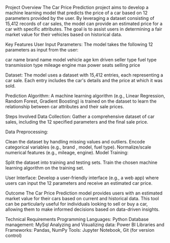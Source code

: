 Project Overview
The Car Price Prediction project aims to develop a machine learning model that predicts the price of a car based on 12 parameters provided by the user. By leveraging a dataset consisting of 15,412 records of car sales, the model can provide an estimated price for a car with specific attributes. The goal is to assist users in determining a fair market value for their vehicles based on historical data.

Key Features
User Input Parameters: The model takes the following 12 parameters as input from the user:

car name
brand name 
model
vehicle age
km driven
seller type
fuel type
transmission type
mileage
engine
max power
seats
selling price

Dataset: The model uses a dataset with 15,412 entries, each representing a car sale. Each entry includes the car's details and the price at which it was sold.

Prediction Algorithm: A machine learning algorithm (e.g., Linear Regression, Random Forest, Gradient Boosting) is trained on the dataset to learn the relationship between car attributes and their sale prices.

Steps Involved
Data Collection: Gather a comprehensive dataset of car sales, including the 12 specified parameters and the final sale price.

Data Preprocessing:

Clean the dataset by handling missing values and outliers.
Encode categorical variables (e.g., brand , model, fuel type).
Normalize/scale numerical features (e.g., mileage, engine).
Model Training:

Split the dataset into training and testing sets.
Train the chosen machine learning algorithm on the training set.


User Interface: Develop a user-friendly interface (e.g., a web app) where users can input the 12 parameters and receive an estimated car price.

Outcome
The Car Price Prediction model provides users with an estimated market value for their cars based on current and historical data. This tool can be particularly useful for individuals looking to sell or buy a car, allowing them to make informed decisions based on data-driven insights.

Technical Requirements
Programming Languages: Python
Database management: MySql
Analyzing and Visualizing data: Power BI 
Libraries and Frameworks: Pandas, NumPy
Tools: Jupyter Notebook, Git (for version control)
